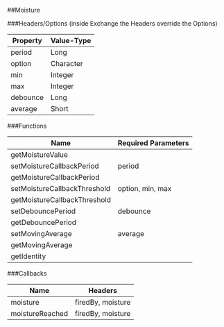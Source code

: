 ##Moisture


###Headers/Options (inside Exchange the Headers override the Options)


| Property             | Value-Type                              |
|----------------------|-----------------------------------------|
|               period |       Long |
|               option |  Character |
|                  min |    Integer |
|                  max |    Integer |
|             debounce |       Long |
|              average |      Short |



###Functions

| Name                 | Required Parameters                      |
|----------------------|------------------------------------------|
|     getMoistureValue |                                          |
| setMoistureCallbackPeriod |                                   period |
| getMoistureCallbackPeriod |                                          |
| setMoistureCallbackThreshold |                         option, min, max |
| getMoistureCallbackThreshold |                                          |
|    setDebouncePeriod |                                 debounce |
|    getDebouncePeriod |                                          |
|     setMovingAverage |                                  average |
|     getMovingAverage |                                          |
|          getIdentity |                                          |




###Callbacks

| Name                 | Headers                                  |
|----------------------|------------------------------------------|
|             moisture |                        firedBy, moisture |
|      moistureReached |                        firedBy, moisture |


